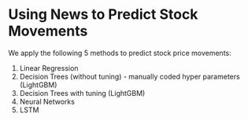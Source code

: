 # Using News to Predict Stock Movements

We apply the following 5 methods to predict stock price movements:

1. Linear Regression
2. Decision Trees (without tuning) - manually coded hyper parameters (LightGBM)
3. Decision Trees with tuning (LightGBM)
4. Neural Networks
5. LSTM